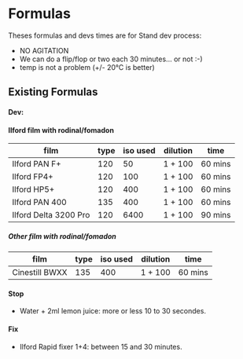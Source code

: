 # Formulas

Theses formulas and devs times are for Stand dev process:
  - NO AGITATION
  - We can do a flip/flop or two each 30 minutes... or not :-)
  - temp is not a problem (+/- 20°C is better)

## Existing Formulas

#### Dev:

#### Ilford film with rodinal/fomadon

| film | type | iso used | dilution | time |
|---|---|---|---|---|
| Ilford PAN F+ | 120 | 50 | 1 + 100 | 60 mins |
| Ilford FP4+ | 120 | 100 | 1 + 100 | 60 mins |
| Ilford HP5+ | 120 | 400 | 1 + 100 | 60 mins |
| Ilford PAN 400 | 135 | 400 | 1 + 100 | 60 mins |
| Ilford Delta 3200 Pro | 120 | 6400 | 1 + 100 | 90 mins |

##### Other film with rodinal/fomadon

| film | type | iso used | dilution | time |
|---|---|---|---|---|
| Cinestill BWXX | 135 | 400 | 1 + 100 | 60 mins |

#### Stop

 * Water + 2ml lemon juice: more or less 10 to 30 secondes.

#### Fix

 * Ilford Rapid fixer 1+4: between 15 and 30 minutes.
